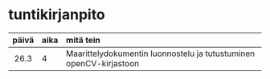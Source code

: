# tuntikirjanpito

| päivä | aika | mitä tein  |
| :----:|:-----| :-----|
| 26.3  | 4    | Maarittelydokumentin luonnostelu ja tutustuminen openCV-kirjastoon |
